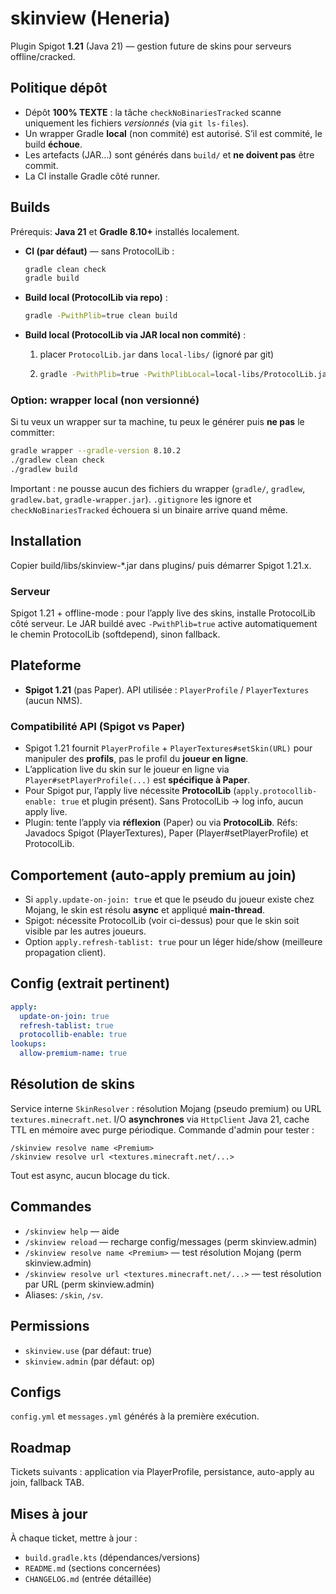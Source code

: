 # skinview (Heneria)

Plugin Spigot **1.21** (Java 21) — gestion future de skins pour serveurs offline/cracked.

## Politique dépôt
- Dépôt **100% TEXTE** : la tâche `checkNoBinariesTracked` scanne uniquement les fichiers *versionnés* (via `git ls-files`).
- Un wrapper Gradle **local** (non commité) est autorisé. S’il est commité, le build **échoue**.
- Les artefacts (JAR…) sont générés dans `build/` et **ne doivent pas** être commit.
- La CI installe Gradle côté runner.

## Builds
Prérequis: **Java 21** et **Gradle 8.10+** installés localement.

- **CI (par défaut)** — sans ProtocolLib :
  ```bash
  gradle clean check
  gradle build
  ```

- **Build local (ProtocolLib via repo)** :
  ```bash
  gradle -PwithPlib=true clean build
  ```

- **Build local (ProtocolLib via JAR local non commité)** :
  1. placer `ProtocolLib.jar` dans `local-libs/` (ignoré par git)
  2. ```bash
     gradle -PwithPlib=true -PwithPlibLocal=local-libs/ProtocolLib.jar clean build
     ```

### Option: wrapper local (non versionné)
Si tu veux un wrapper sur ta machine, tu peux le générer puis **ne pas** le committer:
```bash
gradle wrapper --gradle-version 8.10.2
./gradlew clean check
./gradlew build
```
Important : ne pousse aucun des fichiers du wrapper (`gradle/`, `gradlew`, `gradlew.bat`, `gradle-wrapper.jar`). `.gitignore` les ignore et `checkNoBinariesTracked` échouera si un binaire arrive quand même.

## Installation
Copier build/libs/skinview-*.jar dans plugins/ puis démarrer Spigot 1.21.x.

### Serveur
Spigot 1.21 + offline-mode : pour l’apply live des skins, installe ProtocolLib côté serveur.
Le JAR buildé avec `-PwithPlib=true` active automatiquement le chemin ProtocolLib (softdepend), sinon fallback.

## Plateforme
- **Spigot 1.21** (pas Paper). API utilisée : `PlayerProfile` / `PlayerTextures` (aucun NMS).

### Compatibilité API (Spigot vs Paper)
- Spigot 1.21 fournit `PlayerProfile` + `PlayerTextures#setSkin(URL)` pour manipuler des **profils**, pas le profil du **joueur en ligne**.
- L’application live du skin sur le joueur en ligne via `Player#setPlayerProfile(...)` est **spécifique à Paper**.
- Pour Spigot pur, l’apply live nécessite **ProtocolLib** (`apply.protocollib-enable: true` et plugin présent). Sans ProtocolLib → log info, aucun apply live.
- Plugin: tente l’apply via **réflexion** (Paper) ou via **ProtocolLib**.
  Réfs: Javadocs Spigot (PlayerTextures), Paper (Player#setPlayerProfile) et ProtocolLib.

## Comportement (auto-apply premium au join)
- Si `apply.update-on-join: true` et que le pseudo du joueur existe chez Mojang,
  le skin est résolu **async** et appliqué **main-thread**.
- Spigot: nécessite ProtocolLib (voir ci-dessus) pour que le skin soit visible par les autres joueurs.
- Option `apply.refresh-tablist: true` pour un léger hide/show (meilleure propagation client).

## Config (extrait pertinent)
```yaml
apply:
  update-on-join: true
  refresh-tablist: true
  protocollib-enable: true
lookups:
  allow-premium-name: true
```

## Résolution de skins
Service interne `SkinResolver` : résolution Mojang (pseudo premium) ou URL `textures.minecraft.net`.
I/O **asynchrones** via `HttpClient` Java 21, cache TTL en mémoire avec purge périodique.
Commande d'admin pour tester :

```
/skinview resolve name <Premium>
/skinview resolve url <textures.minecraft.net/...>
```

Tout est async, aucun blocage du tick.

## Commandes
- `/skinview help` — aide
- `/skinview reload` — recharge config/messages (perm skinview.admin)
- `/skinview resolve name <Premium>` — test résolution Mojang (perm skinview.admin)
- `/skinview resolve url <textures.minecraft.net/...>` — test résolution par URL (perm skinview.admin)
- Aliases: `/skin`, `/sv`.

## Permissions
- `skinview.use` (par défaut: true)
- `skinview.admin` (par défaut: op)

## Configs
`config.yml` et `messages.yml` générés à la première exécution.

## Roadmap
Tickets suivants : application via PlayerProfile, persistance, auto-apply au join, fallback TAB.
## Mises à jour
À chaque ticket, mettre à jour :
- `build.gradle.kts` (dépendances/versions)
- `README.md` (sections concernées)
- `CHANGELOG.md` (entrée détaillée)
